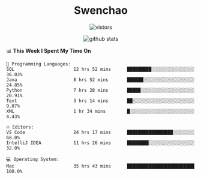 <h1 align="center">Swenchao</h3>

<p align="center">
  <img src="https://visitor-badge.glitch.me/badge?page_id=Swenchao" alt="vistors" />
</p>

<p align="center">
  <img src="https://github-readme-stats.vercel.app/api?username=Swenchao&count_private=true&show_icons=true&theme=vue-dark&hide_title=true" alt="github stats" />
</p>

<!--START_SECTION:waka-->
📊 **This Week I Spent My Time On** 

```text
💬 Programming Languages: 
SQL                      12 hrs 52 mins      █████████░░░░░░░░░░░░░░░░   36.03% 
Java                     8 hrs 52 mins       ██████░░░░░░░░░░░░░░░░░░░   24.85% 
Python                   7 hrs 28 mins       █████░░░░░░░░░░░░░░░░░░░░   20.91% 
Text                     3 hrs 14 mins       ██░░░░░░░░░░░░░░░░░░░░░░░   9.07% 
XML                      1 hr 34 mins        █░░░░░░░░░░░░░░░░░░░░░░░░   4.43%

🔥 Editors: 
VS Code                  24 hrs 17 mins      █████████████████░░░░░░░░   68.0% 
IntelliJ IDEA            11 hrs 26 mins      ████████░░░░░░░░░░░░░░░░░   32.0%

💻 Operating System: 
Mac                      35 hrs 43 mins      █████████████████████████   100.0%

```


<!--END_SECTION:waka-->
